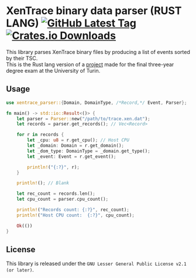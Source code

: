 # XenTrace binary data parser (RUST LANG) [![GitHub Latest Tag](https://img.shields.io/github/v/tag/giuseppe998e/xentrace-parser-rs?style=flat-square)](https://github.com/giuseppe998e/xentrace-parser-rs/tags) [![Crates.io Downloads](https://img.shields.io/crates/d/xentrace-parser?style=flat-square)](https://crates.io/crates/xentrace-parser)

This library parses XenTrace binary files by producing a list of events sorted by their TSC.  
This is the Rust lang version of a [project](https://github.com/giuseppe998e/xentrace-parser) made for the final three-year degree exam at the University of Turin.  

## Usage
```rust
use xentrace_parser::{Domain, DomainType, /*Record,*/ Event, Parser};

fn main() -> std::io::Result<()> {
    let parser = Parser::new("/path/to/trace.xen.dat");
    let records = parser.get_records(); // Vec<Record>

    for r in records {
        let _cpu: u8 = r.get_cpu(); // Host CPU
        let _domain: Domain = r.get_domain();
        let _dom_type: DomainType = _domain.get_type();
        let _event: Event = r.get_event();

        println!("{:?}", r);
    }

    println!(); // Blank

    let rec_count = records.len();
    let cpu_count = parser.cpu_count();

    println!("Records count: {:?}", rec_count);
    println!("Host CPU count:  {:?}", cpu_count);

    Ok(())
}
```

## License
This library is released under the `GNU Lesser General Public License v2.1 (or later)`.  
